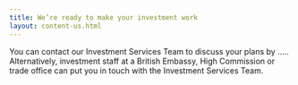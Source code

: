 ```yaml
---
title: We’re ready to make your investment work
layout: content-us.html
---
```


You can contact our Investment Services Team to discuss your plans by …..  Alternatively, investment staff at a British Embassy, High Commission or trade office can put you in touch with the Investment Services Team.

